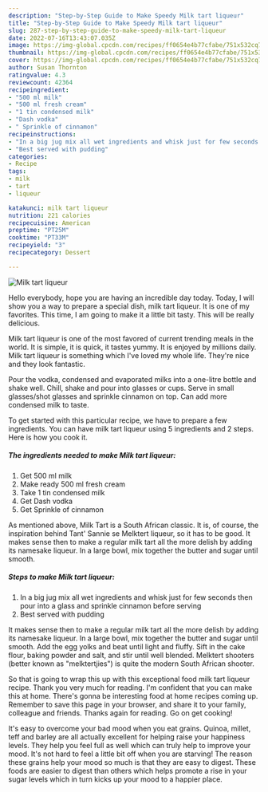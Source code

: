 ```yaml
---
description: "Step-by-Step Guide to Make Speedy Milk tart liqueur"
title: "Step-by-Step Guide to Make Speedy Milk tart liqueur"
slug: 287-step-by-step-guide-to-make-speedy-milk-tart-liqueur
date: 2022-07-16T13:43:07.035Z
image: https://img-global.cpcdn.com/recipes/ff0654e4b77cfabe/751x532cq70/milk-tart-liqueur-recipe-main-photo.jpg
thumbnail: https://img-global.cpcdn.com/recipes/ff0654e4b77cfabe/751x532cq70/milk-tart-liqueur-recipe-main-photo.jpg
cover: https://img-global.cpcdn.com/recipes/ff0654e4b77cfabe/751x532cq70/milk-tart-liqueur-recipe-main-photo.jpg
author: Susan Thornton
ratingvalue: 4.3
reviewcount: 42364
recipeingredient:
- "500 ml milk"
- "500 ml fresh cream"
- "1 tin condensed milk"
- "Dash vodka"
- " Sprinkle of cinnamon"
recipeinstructions:
- "In a big jug mix all wet ingredients and whisk just for few seconds then pour into a glass and sprinkle cinnamon before serving"
- "Best served with pudding"
categories:
- Recipe
tags:
- milk
- tart
- liqueur

katakunci: milk tart liqueur 
nutrition: 221 calories
recipecuisine: American
preptime: "PT25M"
cooktime: "PT33M"
recipeyield: "3"
recipecategory: Dessert

---
```



![Milk tart liqueur](https://img-global.cpcdn.com/recipes/ff0654e4b77cfabe/751x532cq70/milk-tart-liqueur-recipe-main-photo.jpg)

Hello everybody, hope you are having an incredible day today. Today, I will show you a way to prepare a special dish, milk tart liqueur. It is one of my favorites. This time, I am going to make it a little bit tasty. This will be really delicious.

Milk tart liqueur is one of the most favored of current trending meals in the world. It is simple, it is quick, it tastes yummy. It is enjoyed by millions daily. Milk tart liqueur is something which I've loved my whole life. They're nice and they look fantastic.

Pour the vodka, condensed and evaporated milks into a one-litre bottle and shake well. Chill, shake and pour into glasses or cups. Serve in small glasses/shot glasses and sprinkle cinnamon on top. Can add more condensed milk to taste.


To get started with this particular recipe, we have to prepare a few ingredients. You can have milk tart liqueur using 5 ingredients and 2 steps. Here is how you cook it.

<!--inarticleads1-->

##### The ingredients needed to make Milk tart liqueur:

1. Get 500 ml milk
1. Make ready 500 ml fresh cream
1. Take 1 tin condensed milk
1. Get Dash vodka
1. Get  Sprinkle of cinnamon


As mentioned above, Milk Tart is a South African classic. It is, of course, the inspiration behind Tant&#39; Sannie se Melktert liqueur, so it has to be good. It makes sense then to make a regular milk tart all the more delish by adding its namesake liqueur. In a large bowl, mix together the butter and sugar until smooth. 

<!--inarticleads2-->

##### Steps to make Milk tart liqueur:

1. In a big jug mix all wet ingredients and whisk just for few seconds then pour into a glass and sprinkle cinnamon before serving
1. Best served with pudding


It makes sense then to make a regular milk tart all the more delish by adding its namesake liqueur. In a large bowl, mix together the butter and sugar until smooth. Add the egg yolks and beat until light and fluffy. Sift in the cake flour, baking powder and salt, and stir until well blended. Melktert shooters (better known as &#34;melktertjies&#34;) is quite the modern South African shooter. 

So that is going to wrap this up with this exceptional food milk tart liqueur recipe. Thank you very much for reading. I'm confident that you can make this at home. There's gonna be interesting food at home recipes coming up. Remember to save this page in your browser, and share it to your family, colleague and friends. Thanks again for reading. Go on get cooking!

It's easy to overcome your bad mood when you eat grains. Quinoa, millet, teff and barley are all actually excellent for helping raise your happiness levels. They help you feel full as well which can truly help to improve your mood. It's not hard to feel a little bit off when you are starving! The reason these grains help your mood so much is that they are easy to digest. These foods are easier to digest than others which helps promote a rise in your sugar levels which in turn kicks up your mood to a happier place.
